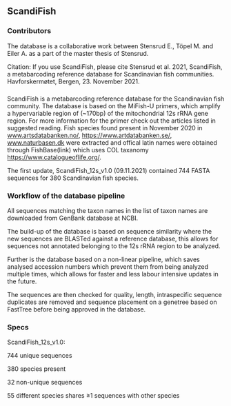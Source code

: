## ScandiFish
### Contributors
The database is a collaborative work between Stensrud E., Töpel M. and Eiler A. as a part of the master thesis of Stensrud.

Citation: If you use ScandiFish, please cite Stensrud et al. 2021, ScandiFish, a metabarcoding reference database for Scandinavian fish communities. Havforskermøtet, Bergen, 23. November 2021. 
### 
ScandiFish is a metabarcoding reference database for the Scandinavian fish community.
The database is based on the MiFish-U primers, which amplify a hypervariable region of (~170bp) of the mitochondrial 12s rRNA gene region.
For more information for the primer check out the articles listed in suggested reading.
Fish species found present in November 2020 in www.artsdatabanken.no/, https://www.artdatabanken.se/, www.naturbasen.dk were extracted and offical latin names were obtained through FishBase(link) which uses COL taxanomy https://www.catalogueoflife.org/.

The first update, ScandiFish_12s_v1.0 (09.11.2021) contained 744 FASTA sequences for 380 Scandinavian fish species.

### Workflow of the database pipeline
All sequences matching the taxon names in the list of taxon names are downloaded from GenBank database at NCBI.

The build-up of the database is based on sequence similarity where the new sequences are BLASTed against a reference database, this allows for sequences not annotated belonging to the 12s rRNA region to be analyzed.

Further is the database based on a non-linear pipeline, which saves analysed accession numbers which prevent them from being analyzed multiple times, which allows for faster and less labour intensive updates in the future.

The sequences are then checked for quality, length, intraspecific sequence duplicates are removed and sequence placement on a genetree based on FastTree before being approved in the database.

### Specs
ScandiFish_12s_v1.0:

744 unique sequences

380 species present

32 non-unique sequences

55 different species shares ≥1 sequences with other species

